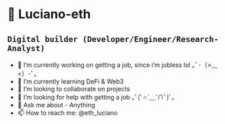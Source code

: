 # 🦄 Luciano-eth
## **`Digital builder (Developer/Engineer/Research-Analyst)`**

- 🔭 I’m currently working on getting a job, since i’m jobless lol ｡ﾟ･（>﹏<）･ﾟ｡
- 🌱 I’m currently learning DeFi & Web3 
- 👯 I’m looking to collaborate on projects 
- 🤔 I’m looking for help with getting a job ｡ﾟ(ﾟ∩´﹏`∩ﾟ)ﾟ｡
- 💬 Ask me about -  Anything
- 📫 How to reach me: @eth_luciano

